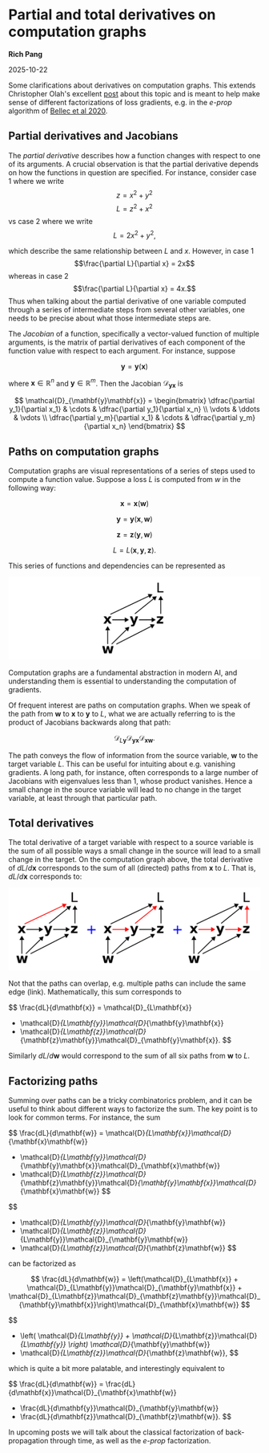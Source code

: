 # Partial and total derivatives on computation graphs
**Rich Pang**

2025-10-22

Some clarifications about derivatives on computation graphs. This extends Christopher Olah's excellent [post](https://colah.github.io/posts/2015-08-Backprop/) about this topic and is meant to help make sense of different factorizations of loss gradients, e.g. in the *e-prop* algorithm of [Bellec et al 2020](https://www.nature.com/articles/s41467-020-17236-y).

## Partial derivatives and Jacobians

The *partial derivative* describes how a function changes with respect to one of its arguments.
A crucial observation is that the partial derivative depends on how the functions in question are specified.
For instance, consider case 1 where we write
$$z = x^2 + y^2$$
$$L = z^2 + x^2$$
vs case 2 where we write
$$L = 2x^2 + y^2,$$

which describe the same relationship between $L$ and $x$.
However, in case 1 
$$\frac{\partial L}{\partial x} = 2x$$
whereas in case 2
$$\frac{\partial L}{\partial x} = 4x.$$
Thus when talking about the partial derivative of one variable computed through a series of intermediate steps from several other variables, one needs to be precise about what those intermediate steps are.

The *Jacobian* of a function, specifically a vector-valued function of multiple arguments, is the matrix of partial derivatives of each component of the function value with respect to each argument.
For instance, suppose

$$\mathbf{y} = \mathbf{y}(\mathbf{x})$$

where $\mathbf{x} \in \mathbb{R}^n$ and $\mathbf{y} \in \mathbb{R}^m$. 
Then the Jacobian $\mathcal{D}_{\mathbf{y}\mathbf{x}}$ is

$$
\mathcal{D}_{\mathbf{y}\mathbf{x}} = 
\begin{bmatrix}
\dfrac{\partial y_1}{\partial x_1} & \cdots & \dfrac{\partial y_1}{\partial x_n} \\
\vdots & \ddots & \vdots \\
\dfrac{\partial y_m}{\partial x_1} & \cdots & \dfrac{\partial y_m}{\partial x_n}
\end{bmatrix}
$$

## Paths on computation graphs

Computation graphs are visual representations of a series of steps used to compute a function value.
Suppose a loss $L$ is computed from $w$ in the following way:

$$\mathbf{x} = \mathbf{x}(\mathbf{w})$$

$$\mathbf{y} = \mathbf{y}(\mathbf{x}, \mathbf{w})$$

$$\mathbf{z} = \mathbf{z}(\mathbf{y}, \mathbf{w})$$

$$L = L(\mathbf{x}, \mathbf{y}, \mathbf{z}).$$

This series of functions and dependencies can be represented as

![computation graph example](comp_graph_example.png)

Computation graphs are a fundamental abstraction in modern AI, and understanding them is essential to understanding the computation of gradients.

Of frequent interest are paths on computation graphs.
When we speak of the path from $\mathbf{w}$ to $\mathbf{x}$ to $\mathbf{y}$ to $L$, what we are actually referring to is the product of Jacobians backwards along that path:

$$
\mathcal{D}_{L\mathbf{y}} \mathcal{D}_{\mathbf{y}\mathbf{x}} \mathcal{D}_{\mathbf{x}\mathbf{w}}.
$$

The path conveys the flow of information from the source variable, $\mathbf{w}$ to the target variable $L$. 
This can be useful for intuiting about e.g. vanishing gradients.
A long path, for instance, often corresponds to a large number of Jacobians with eigenvalues less than 1, whose product vanishes.
Hence a small change in the source variable will lead to no change in the target variable, at least through that particular path.

## Total derivatives

The total derivative of a target variable with respect to a source variable is the sum of all possible ways a small change in the source will lead to a small change in the target.
On the computation graph above, the total derivative of $dL/d\mathbf{x}$ corresponds to the sum of all (directed) paths from $\mathbf{x}$ to $L$.
That is, $dL/d\mathbf{x}$ corresponds to:

![All paths from x to L](comp_graph_sum_of_paths_example.png)

Not that the paths can overlap, e.g. multiple paths can include the same edge (link). Mathematically, this sum corresponds to

$$
\frac{dL}{d\mathbf{x}} = 
\mathcal{D}_{L\mathbf{x}}
+ \mathcal{D}_{L\mathbf{y}}\mathcal{D}_{\mathbf{y}\mathbf{x}}
+ \mathcal{D}_{L\mathbf{z}}\mathcal{D}_{\mathbf{z}\mathbf{y}}\mathcal{D}_{\mathbf{y}\mathbf{x}}.
$$

Similarly $dL/d\mathbf{w}$ would correspond to the sum of all six paths from $\mathbf{w}$ to $L$.

## Factorizing paths

Summing over paths can be a tricky combinatorics problem, and it can be useful to think about different ways to factorize the sum.
The key point is to look for common terms.
For instance, the sum

$$
\frac{dL}{d\mathbf{w}} 
= \mathcal{D}_{L\mathbf{x}}\mathcal{D}_{\mathbf{x}\mathbf{w}}
+ \mathcal{D}_{L\mathbf{y}}\mathcal{D}_{\mathbf{y}\mathbf{x}}\mathcal{D}_{\mathbf{x}\mathbf{w}}
+ \mathcal{D}_{L\mathbf{z}}\mathcal{D}_{\mathbf{z}\mathbf{y}}\mathcal{D}_{\mathbf{y}\mathbf{x}}\mathcal{D}_{\mathbf{x}\mathbf{w}}
$$

$$
+ \mathcal{D}_{L\mathbf{y}}\mathcal{D}_{\mathbf{y}\mathbf{w}}
+ \mathcal{D}_{L\mathbf{z}}\mathcal{D}_{L\mathbf{y}}\mathcal{D}_{\mathbf{y}\mathbf{w}}
+ \mathcal{D}_{L\mathbf{z}}\mathcal{D}_{\mathbf{z}\mathbf{w}}
$$

can be factorized as

$$
\frac{dL}{d\mathbf{w}} =
\left(\mathcal{D}_{L\mathbf{x}} + \mathcal{D}_{L\mathbf{y}}\mathcal{D}_{\mathbf{y}\mathbf{x}} + 
\mathcal{D}_{L\mathbf{z}}\mathcal{D}_{\mathbf{z}\mathbf{y}}\mathcal{D}_{\mathbf{y}\mathbf{x}}\right)\mathcal{D}_{\mathbf{x}\mathbf{w}}
$$

$$
+ \left(
\mathcal{D}_{L\mathbf{y}} + \mathcal{D}_{L\mathbf{z}}\mathcal{D}_{L\mathbf{y}}
\right)
\mathcal{D}_{\mathbf{y}\mathbf{w}}
+ \mathcal{D}_{L\mathbf{z}}\mathcal{D}_{\mathbf{z}\mathbf{w}},
$$

which is quite a bit more palatable, and interestingly equivalent to 

$$
\frac{dL}{d\mathbf{w}} =
\frac{dL}{d\mathbf{x}}\mathcal{D}_{\mathbf{x}\mathbf{w}}
+ \frac{dL}{d\mathbf{y}}\mathcal{D}_{\mathbf{y}\mathbf{w}}
+ \frac{dL}{d\mathbf{z}}\mathcal{D}_{\mathbf{z}\mathbf{w}}.
$$


In upcoming posts we will talk about the classical factorization of back-propagation through time, as well as the *e-prop* factorization.